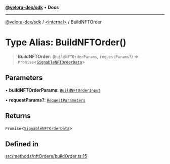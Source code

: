 [**@velora-dex/sdk**](../../README.md) • **Docs**

***

[@velora-dex/sdk](../../globals.md) / [\<internal\>](../README.md) / BuildNFTOrder

# Type Alias: BuildNFTOrder()

> **BuildNFTOrder**: (`buildNFTOrderParams`, `requestParams`?) => `Promise`\<[`SignableNFTOrderData`](../../type-aliases/SignableNFTOrderData.md)\>

## Parameters

• **buildNFTOrderParams**: [`BuildNFTOrderInput`](../../type-aliases/BuildNFTOrderInput.md)

• **requestParams?**: [`RequestParameters`](RequestParameters.md)

## Returns

`Promise`\<[`SignableNFTOrderData`](../../type-aliases/SignableNFTOrderData.md)\>

## Defined in

[src/methods/nftOrders/buildOrder.ts:15](https://github.com/VeloraDEX/sdk/blob/master/src/methods/nftOrders/buildOrder.ts#L15)
